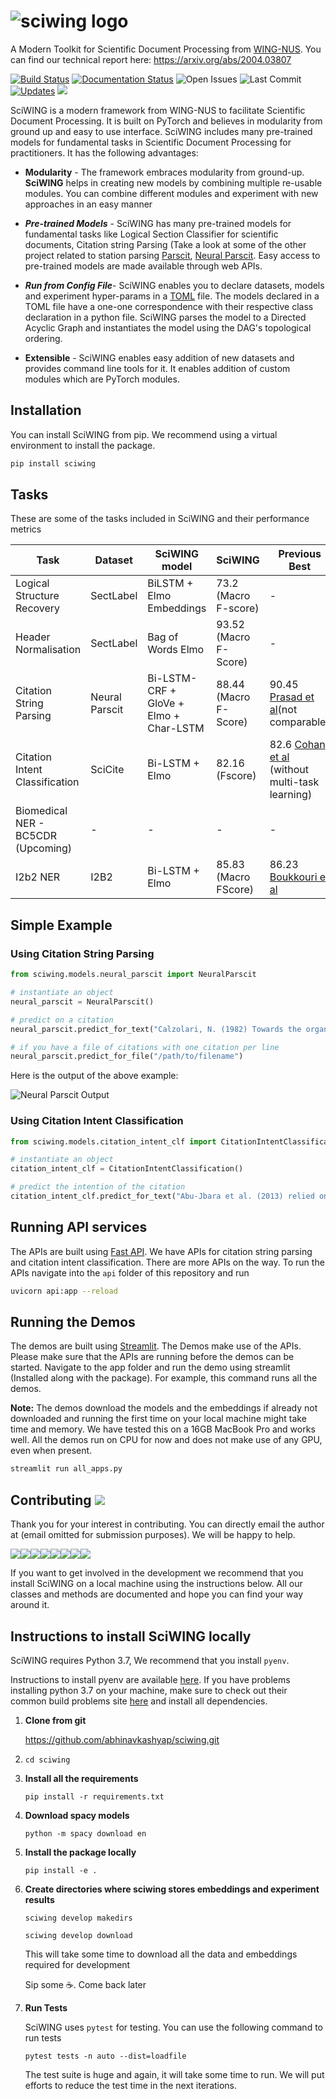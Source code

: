 # ![sciwing logo]( https://sciwing.s3.amazonaws.com/sciwing.png)
A Modern Toolkit for Scientific Document Processing from [WING-NUS](https://wing.comp.nus.edu.sg/). You can find our technical report  here: https://arxiv.org/abs/2004.03807

[![Build Status](https://travis-ci.com/abhinavkashyap/sciwing.svg?token=AShdNBksk5K9Pxg45w3H&branch=master)](https://travis-ci.com/abhinavkashyap/sciwing) [![Documentation Status](https://readthedocs.org/projects/sciwing/badge/?version=latest)](https://sciwing.readthedocs.io/en/latest/?badge=latest) ![Open Issues](https://img.shields.io/github/issues/abhinavkashyap/sciwing) ![Last Commit](https://img.shields.io/github/last-commit/abhinavkashyap/sciwing) [![Updates](https://pyup.io/repos/github/abhinavkashyap/sciwing/shield.svg)](https://pyup.io/repos/github/abhinavkashyap/sciwing/) ![](https://img.shields.io/badge/contributions-welcome-success)



SciWING is a modern framework from WING-NUS to facilitate Scientific Document Processing.  It is built on PyTorch and believes in modularity from ground up and easy to use interface. SciWING includes many pre-trained models for fundamental tasks in Scientific Document Processing for practitioners. It has the following advantages:

- **Modularity**  - The framework embraces modularity from ground-up. **SciWING** helps in creating new models by combining multiple re-usable modules. You can combine different modules and experiment with new approaches in an easy manner 

- ***Pre-trained Models*** - SciWING has many pre-trained models for fundamental tasks like Logical Section Classifier for scientific documents, Citation string Parsing (Take a look at some of the other project related to station parsing [Parscit](https://github.com/WING-NUS/ParsCit), [Neural Parscit](https://github.com/WING-NUS/Neural-ParsCit). Easy access to pre-trained models are made available through web APIs.

- ***Run from Config File***- SciWING enables you to declare datasets, models and experiment hyper-params in a [TOML](https://github.com/toml-lang/toml) file. The models declared in a TOML file have a one-one correspondence with their respective class declaration in a python file. SciWING parses the model to a Directed Acyclic Graph and instantiates the model using the DAG's topological ordering.

- **Extensible** - SciWING enables easy addition of new datasets and provides command line tools for it. It enables addition of custom modules which are PyTorch modules.

## Installation 

You can install SciWING from pip. We recommend using a virtual environment to install the package. 

```zsh
pip install sciwing
```



## Tasks 

These are some of the tasks included in SciWING and their performance metrics 

| Task                               | Dataset        | SciWING model                          | SciWING               | Previous Best                                                |
| ---------------------------------- | -------------- | -------------------------------------- | --------------------- | ------------------------------------------------------------ |
| Logical Structure Recovery         | SectLabel      | BiLSTM + Elmo Embeddings               | 73.2 (Macro F-score)  | -                                                            |
| Header Normalisation               | SectLabel      | Bag of Words Elmo                      | 93.52 (Macro F-Score) | -                                                            |
| Citation String Parsing            | Neural Parscit | Bi-LSTM-CRF + GloVe + Elmo + Char-LSTM | 88.44 (Macro F-Score) | 90.45 [Prasad et al](https://dl.acm.org/doi/10.5555/3288541.3288551)(not comparable) |
| Citation Intent Classification     | SciCite        | Bi-LSTM + Elmo                         | 82.16 (Fscore)        | 82.6 [Cohan et al](https://arxiv.org/pdf/1904.01608.pdf) (without multi-task learning) |
| Biomedical NER - BC5CDR (Upcoming) | -              | -                                      | -                     | -                                                            |
| I2b2 NER                           | I2B2           | Bi-LSTM + Elmo                         | 85.83 (Macro FScore)  | 86.23  [Boukkouri et al](https://www.aclweb.org/anthology/P19-2041/)                                                     |

   

## Simple Example 

### Using Citation String Parsing 

```python
from sciwing.models.neural_parscit import NeuralParscit 

# instantiate an object 
neural_parscit = NeuralParscit()

# predict on a citation 
neural_parscit.predict_for_text("Calzolari, N. (1982) Towards the organization of lexical definitions on a database structure. In E. Hajicova (Ed.), COLING '82 Abstracts, Charles University, Prague, pp.61-64.")

# if you have a file of citations with one citation per line 
neural_parscit.predict_for_file("/path/to/filename")
```

Here is the output of the above example:

![Neural Parscit Output](https://parsect-models.s3-ap-southeast-1.amazonaws.com/neural_parscit_output.png)

### Using Citation Intent Classification 

````python
from sciwing.models.citation_intent_clf import CitationIntentClassification 

# instantiate an object 
citation_intent_clf = CitationIntentClassification()

# predict the intention of the citation 
citation_intent_clf.predict_for_text("Abu-Jbara et al. (2013) relied on lexical,structural, and syntactic features and a linear SVMfor classification.")
````



## Running API services 

The APIs are built using [Fast API](https://github.com/tiangolo/fastapi). We have APIs for citation string parsing and citation intent classification. There are more APIs on the way. To run the APIs navigate into the `api` folder of this repository and run 

```bash
uvicorn api:app --reload
```



## Running the Demos 

The demos are built using [Streamlit](www.streamlit.io). The Demos make use of the APIs. Please make sure that the APIs are running before the demos can be started. Navigate to the app folder and run the demo using streamlit (Installed along with the package). For example, this command runs all the demos. 



**Note:** The demos download the models and the embeddings if already not downloaded and running the first time on your local machine might take time and memory. We have tested this on a 16GB MacBook Pro and works well. All the demos run on CPU for now and does not make use of any GPU, even when present.

````bash
streamlit run all_apps.py
````



## Contributing ![](http://img.shields.io/badge/contributions-welcome-success)

Thank you for your interest in contributing. You can directly email the author at (email omitted for submission purposes). We will be happy to help.


[![](https://sourcerer.io/fame/abhinavkashyap/abhinavkashyap/sciwing/images/0)](https://sourcerer.io/fame/abhinavkashyap/abhinavkashyap/sciwing/links/0)[![](https://sourcerer.io/fame/abhinavkashyap/abhinavkashyap/sciwing/images/1)](https://sourcerer.io/fame/abhinavkashyap/abhinavkashyap/sciwing/links/1)[![](https://sourcerer.io/fame/abhinavkashyap/abhinavkashyap/sciwing/images/2)](https://sourcerer.io/fame/abhinavkashyap/abhinavkashyap/sciwing/links/2)[![](https://sourcerer.io/fame/abhinavkashyap/abhinavkashyap/sciwing/images/3)](https://sourcerer.io/fame/abhinavkashyap/abhinavkashyap/sciwing/links/3)[![](https://sourcerer.io/fame/abhinavkashyap/abhinavkashyap/sciwing/images/4)](https://sourcerer.io/fame/abhinavkashyap/abhinavkashyap/sciwing/links/4)[![](https://sourcerer.io/fame/abhinavkashyap/abhinavkashyap/sciwing/images/5)](https://sourcerer.io/fame/abhinavkashyap/abhinavkashyap/sciwing/links/5)[![](https://sourcerer.io/fame/abhinavkashyap/abhinavkashyap/sciwing/images/6)](https://sourcerer.io/fame/abhinavkashyap/abhinavkashyap/sciwing/links/6)[![](https://sourcerer.io/fame/abhinavkashyap/abhinavkashyap/sciwing/images/7)](https://sourcerer.io/fame/abhinavkashyap/abhinavkashyap/sciwing/links/7)

If you want to get involved in the development we recommend that you install SciWING on a local machine using the instructions below. All our classes and methods are documented and hope you can find your way around it.



## Instructions to install SciWING locally

SciWING requires Python 3.7, We recommend that you install `pyenv`. 

Instructions to install pyenv are available  [here](https://github.com/pyenv/pyenv). If you have problems installing python 3.7 on your machine, make sure to check out their common build problems site  [here](https://github.com/pyenv/pyenv/wiki/common-build-problems) and install all dependencies.

1. **Clone from git** 

   https://github.com/abhinavkashyap/sciwing.git

2. `cd sciwing`

3. **Install all the requirements** 

   `pip install -r requirements.txt`

4. **Download spacy models** 

   `python -m spacy download en`

5. **Install the package locally**

   `pip install -e .`

6. **Create directories where sciwing stores embeddings and experiment results**

   `sciwing develop makedirs`

   `sciwing develop download`

   This will take some time to download all the data and embeddings required for development  

   Sip some :coffee:. Come back later 

7. **Run Tests**

   SciWING uses `pytest` for testing. You can use the following command to run tests 

   `pytest tests -n auto --dist=loadfile`

   The test suite is huge and again, it will take some time to run. We will put efforts to reduce the test time in the next iterations.

